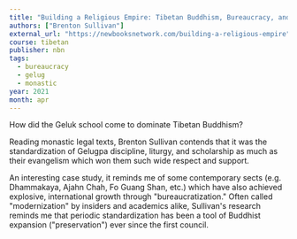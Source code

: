 ```yaml
---
title: "Building a Religious Empire: Tibetan Buddhism, Bureaucracy, and the Rise of the Gelukpa"
authors: ["Brenton Sullivan"]
external_url: "https://newbooksnetwork.com/building-a-religious-empire"
course: tibetan
publisher: nbn
tags:
  - bureaucracy
  - gelug
  - monastic
year: 2021
month: apr
---
```


How did the Geluk school come to dominate Tibetan Buddhism?

Reading monastic legal texts, Brenton Sullivan contends that it was the standardization of Gelugpa discipline, liturgy, and scholarship as much as their evangelism which won them such wide respect and support.

An interesting case study, it reminds me of some contemporary sects (e.g. Dhammakaya, Ajahn Chah, Fo Guang Shan, etc.) which have also achieved explosive, international growth through "bureaucratization."
Often called "modernization" by insiders and academics alike, Sullivan's research reminds me that periodic standardization has been a tool of Buddhist expansion ("preservation") ever since the first council.

